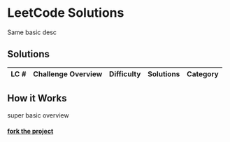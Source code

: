 

# LeetCode Solutions
Same basic desc

## Solutions
| LC # | Challenge Overview | Difficulty | Solutions | Category |
| - | --------- | ---------- | --------- | -------- |

## How it Works
super basic overview

#### [fork the project](http://example.com) 